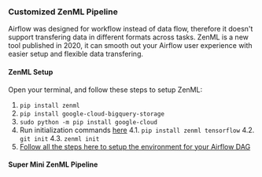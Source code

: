 ### Customized ZenML Pipeline

Airflow was designed for workflow instead of data flow, therefore it doesn't support transfering data in different formats across tasks. ZenML is a new tool published in 2020, it can smooth out your Airflow user experience with easier setup and flexible data transfering.

#### ZenML Setup

Open your terminal, and follow these steps to setup ZenML:

1. `pip install zenml`
2. `pip install google-cloud-bigquery-storage`
3. `sudo python -m pip install google-cloud`
4. Run initialization commands [here][1]
  4.1. `pip install zenml tensorflow`
  4.2. `git init`
  4.3. `zenml init`
5. [Follow all the steps here to setup the environment for your Airflow DAG][2]


#### Super Mini ZenML Pipeline




[1]:https://docs.zenml.io/quickstart-guide#install-and-initialize
[2]:https://docs.zenml.io/guides/low-level-api/chapter-7

